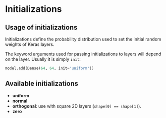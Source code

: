 # Initializations

## Usage of initializations

Initializations define the probability distribution used to set the initial random weights of Keras layers.

The keyword arguments used for passing initializations to layers will depend on the layer. Usually it is simply `init`:

```python
model.add(Dense(64, 64, init='uniform'))
```

## Available initializations

- __uniform__
- __normal__
- __orthogonal__: use with square 2D layers (`shape[0] == shape[1]`).
- __zero__